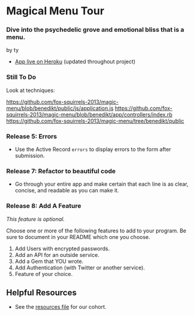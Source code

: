 # Magical Menu Tour

### Dive into the psychedelic grove and emotional bliss that is a menu.

by ty

* [App live on Heroku](http://magical-menu-tour.herokuapp.com/) (updated throughout project)


### Still To Do

Look at techniques:

https://github.com/fox-squirrels-2013/magic-menu/blob/benedikt/public/js/application.js
https://github.com/fox-squirrels-2013/magic-menu/blob/benedikt/app/controllers/index.rb
https://github.com/fox-squirrels-2013/magic-menu/tree/benedikt/public


### Release 5: Errors
* Use the Active Record `errors` to display errors to the form after submission.

### Release 7: Refactor to beautiful code
* Go through your entire app and make certain that each line is as clear, concise, and readable as you can make it.

### Release 8: Add A Feature
_This feature is optional._

Choose one or more of the following features to add to your program.  Be sure to document in your README which one you choose.

1. Add Users with encrypted passwords.
1. Add an API for an outside service.
1. Add a Gem that YOU wrote.
1. Add Authentication (with Twitter or another service).
1. Feature of your choice.

## Helpful Resources
* See the [resources file](https://github.com/fox-squirrels-2013/phase-2-guide/blob/master/resources.md) for our cohort.